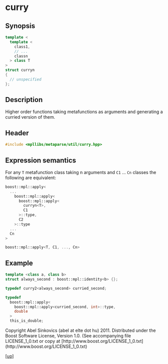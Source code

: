 # curry

## Synopsis

```cpp
template <
  template <
    class1,
    // ...
    classn
  > class T
>
struct curryn
{
  // unspecified
};
```

## Description

Higher order functions taking metafunctions as arguments and generating a
curried version of them.

## Header

```cpp
#include <mpllibs/metaparse/util/curry.hpp>
```

## Expression semantics

For any `T` metafunction class taking n arguments and `C1` ... `Cn` classes the
following are equivalent:

```cpp
boost::mpl::apply<
  ...
    boost::mpl::apply<
      boost::mpl::apply<
        curryn<T>,
        C1
      >::type,
      C2
    >::type
  ...
  Cn
>

boost::mpl::apply<T, C1, ..., Cn>
```

## Example

```cpp
template <class a, class b>
struct always_second : boost::mpl::identity<b> {};

typedef curry2<always_second> curried_second;

typedef
  boost::mpl::apply<
    boost::mpl::apply<curried_second, int>::type,
    double
  >
  this_is_double;
```

<p class="copyright">
Copyright Abel Sinkovics (abel at elte dot hu) 2011.
Distributed under the Boost Software License, Version 1.0.
(See accompanying file LICENSE_1_0.txt or copy at
[http://www.boost.org/LICENSE_1_0.txt](http://www.boost.org/LICENSE_1_0.txt)
</p>

[[up]](reference.html)


